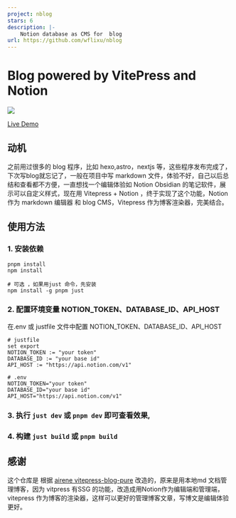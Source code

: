 ```yaml
---
project: nblog
stars: 6
description: |-
    Notion database as CMS for  blog 
url: https://github.com/wflixu/nblog
---
```


# Blog powered by VitePress and Notion
![](./public/favicon.svg)

[Live Demo](http://blog.wflixu.cn)

## 动机

之前用过很多的 blog 程序，比如 hexo,astro，nextjs 等，这些程序发布完成了，下次写blog就忘记了，一般在项目中写 markdown 文件，体验不好，自己以后总结和查看都不方便，一直想找一个编辑体验如 Notion Obsidian 的笔记软件，展示可以自定义样式，现在用 Vitepress + Notion ，终于实现了这个功能，Notion 作为 markdown 编辑器 和 blog CMS，Vitepress 作为博客渲染器，完美结合。


## 使用方法



### 1. 安装依赖 

```
pnpm install
npm install

# 可选 ，如果用just 命令，先安装
npm install -g pnpm just

```

### 2. 配置环境变量  NOTION_TOKEN、DATABASE_ID、API_HOST
在.env 或 justfile 文件中配置 NOTION_TOKEN、DATABASE_ID、API_HOST
```
# justfile
set export
NOTION_TOKEN := "your token"
DATABASE_ID := "your base id"
API_HOST := "https://api.notion.com/v1"

# .env
NOTION_TOKEN="your token"
DATABASE_ID="your base id"
API_HOST="https://api.notion.com/v1"
```


### 3. 执行 `just dev` 或 `pnpm dev` 即可查看效果,

### 4. 构建 `just build` 或 `pnpm build`


## 感谢

这个仓库是 根据 [airene vitepress-blog-pure](https://github.com/airene/vitepress-blog-pure) 改造的，原来是用本地md 文档管理博客，因为 vitpress 有SSG 的功能，改造成用Notion作为编辑端和管理端，vitepress 作为博客的渲染器，这样可以更好的管理博客文章，写博文是编辑体验更好。




